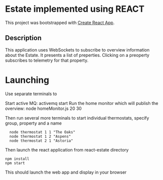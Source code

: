 # Estate implemented using REACT

This project was bootstrapped with [Create React App](https://github.com/facebook/create-react-app).

## Description

This application uses WebSockets to subscribe to overview information about the
Estate. It presents a list of preperties. Clicking on a preoperty subscribes
to telemetry for that property.


# Launching

Use separate terminals to

Start active MQ: activemq start
Run the home monitor which will publish the overview: node homeMonitor.js 20 30

Then run several more terminals to start individual thermostats, specify group, property
and a name

      node thermostat 1 1 "The Oaks"
      node thermostat 1 2 "Aspens"
      node thermostat 2 1 "Astoria"

Then launch the react application from react-estate directory

    npm install
    npm start

This should launch the web app and display in your browser
#
